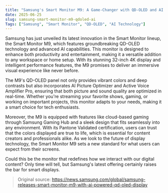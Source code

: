 ```yaml
---
title: "Samsung's Smart Monitor M9: A Game-Changer with QD-OLED and AI Features"
date: 2025-06-25
slug: samsung-smart-monitor-m9-qdoled-ai
Tags: ["Samsung", "Smart Monitor", "QD-OLED", "AI Technology"]
---
```


Samsung has just unveiled its latest innovation in the Smart Monitor lineup, the Smart Monitor M9, which features groundbreaking QD-OLED technology and advanced AI capabilities. This monitor is designed to enhance both productivity and entertainment, making it a versatile addition to any workspace or home setup. With its stunning 32-inch 4K display and intelligent performance features, the M9 promises to deliver an immersive visual experience like never before.

The M9's QD-OLED panel not only provides vibrant colors and deep contrasts but also incorporates AI Picture Optimizer and Active Voice Amplifier Pro, ensuring that both picture and sound quality are optimized in real-time. Whether you're streaming your favorite shows, gaming, or working on important projects, this monitor adapts to your needs, making it a smart choice for tech enthusiasts.

Moreover, the M9 is equipped with features like cloud-based gaming through Samsung Gaming Hub and a sleek design that fits seamlessly into any environment. With its Pantone Validated certification, users can trust that the colors displayed are true to life, which is essential for content creators and professionals alike. As we look to the future of display technology, the Smart Monitor M9 sets a new standard for what users can expect from their screens.

Could this be the monitor that redefines how we interact with our digital content? Only time will tell, but Samsung's latest offering certainly raises the bar for smart displays.

> Original source: https://news.samsung.com/global/samsung-releases-smart-monitor-m9-with-ai-powered-qd-oled-display